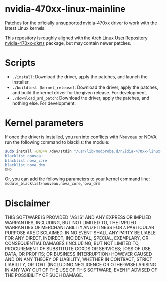 nvidia-470xx-linux-mainline
===========================
Patches for the officially unsupported nvidia-470xx driver to work with the latest Linux kernels.

This repository is roughly aligned with the [Arch Linux User Repository nvidia-470xx-dkms](https://aur.archlinux.org/packages/nvidia-470xx-dkms) package, but may contain newer patches.

# Scripts

* `./install`: Download the driver, apply the patches, and launch the installer.
* `./buildtest [kernel_release]`: Download the driver, apply the patches, and build the kernel driver for the given release. For development.
* `./download_and_patch`: Download the driver, apply the patches, and nothing else. For development.

# Kernel parameters

If once the driver is installed, you run into conflicts with Nouveau or NOVA, run the following command to blacklist the module:

```sh
sudo install -Dm644 /dev/stdin "/usr/lib/modprobe.d/nvidia-470xx-linux-mainline.conf" <<END
blacklist nouveau
blacklist nova_core
blacklist nova_drm
END
```

Or, you can add the following parameters to your kernel command line: `module_blacklist=nouveau,nova_core,nova_drm`

# Disclaimer

THIS SOFTWARE IS PROVIDED "AS IS" AND ANY EXPRESS OR IMPLIED WARRANTIES, INCLUDING, BUT NOT LIMITED TO, THE IMPLIED WARRANTIES OF MERCHANTABILITY AND FITNESS FOR A PARTICULAR PURPOSE ARE DISCLAIMED.
IN NO EVENT SHALL ANY PARTY BE LIABLE FOR ANY DIRECT, INDIRECT, INCIDENTAL, SPECIAL, EXEMPLARY, OR CONSEQUENTIAL DAMAGES (INCLUDING, BUT NOT LIMITED TO, PROCUREMENT OF SUBSTITUTE GOODS OR SERVICES; LOSS OF USE, DATA, OR PROFITS; OR BUSINESS INTERRUPTION) HOWEVER CAUSED AND ON ANY THEORY OF LIABILITY, WHETHER IN CONTRACT, STRICT LIABILITY, OR TORT (INCLUDING NEGLIGENCE OR OTHERWISE) ARISING IN ANY WAY OUT OF THE USE OF THIS SOFTWARE, EVEN IF ADVISED OF THE POSSIBILITY OF SUCH DAMAGE.
